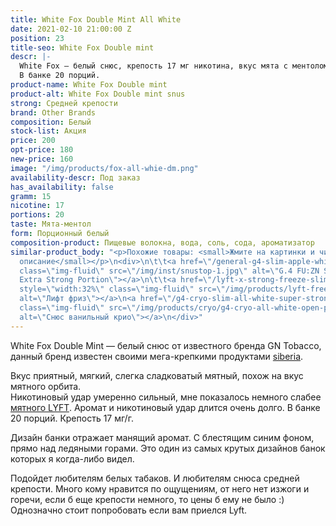 ```yaml
---
title: White Fox Double Mint All White
date: 2021-02-10 21:00:00 Z
position: 23
title-seo: White Fox Double mint
descr: |-
  White Fox — белый снюс, крепость 17 мг никотина, вкус мята с ментолом. Аромат и никотиновый удар длится очень долго.
  В банке 20 порций.
product-name: White Fox Double mint
product-alt: White Fox Double mint snus
strong: Средней крепости
brand: Other Brands
composition: Белый
stock-list: Акция
price: 200
opt-price: 180
new-price: 160
image: "/img/products/fox-all-whie-dm.png"
availability-descr: Под заказ
has_availability: false
gramm: 15
nicotine: 17
portions: 20
taste: Мята-ментол
form: Порционный белый
composition-product: Пищевые волокна, вода, соль, сода, ароматизатор
similar-product_body: "<p>Похожие товары: <small>Жмите на картинки и читайте полное
  описание</small></p>\n<div>\n\t\t<a href=\"/general-g4-slim-apple-white\"><img style=\"width:32%\"
  class=\"img-fluid\" src=\"/img/inst/snustop-1.jpg\" alt=\"G.4 FU:ZN Slim All White
  Extra Strong Portion\"></a>\n\t\t<a href=\"/lyft-x-strong-freeze-slim-white\"><img
  style=\"width:32%\" class=\"img-fluid\" src=\"/img/products/lyft-freeze/lyft-freeze-open.jpg\"
  alt=\"Лифт фриз\"></a>\n<a href=\"/g4-cryo-slim-all-white-super-strong\"><img style=\"width:32%\"
  class=\"img-fluid\" src=\"/img/products/cryo/g4-cryo-all-white-open-portion.jpg\"
  alt=\"Снюс ванильный крио\"></a>\n</div>"
---
```


White Fox Double Mint — белый снюс от известного бренда GN Tobacco, данный бренд известен своими мега-крепкими продуктами [siberia](/siberia).<br>

Вкус приятный, мягкий, слегка сладковатый мятный, похож на вкус мятного орбита.<br>
Никотиновый удар умеренно сильный, мне показалось немного слабее [мятного LYFT](/lyft-strong-ice-cool-mint-slim-all-white). Аромат и никотиновый удар длится очень долго.
В банке 20 порций. Крепость 17 мг/г.

Дизайн банки отражает манящий аромат. С блестящим синим фоном, прямо над ледяными горами. Это один из самых крутых дизайнов банок которых я когда-либо видел.

Подойдет любителям белых табаков. И любителям снюса средней крепости. Много кому нравится по ощущениям, от него нет изжоги и горечи, если б еще крепости немного, то цены б ему не было :) Однозначно стоит попробовать если вам приелся Lyft.
